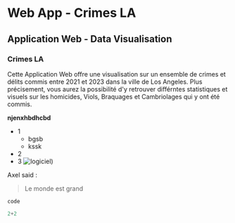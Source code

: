 # Web App - Crimes LA 

## Application Web - Data Visualisation 
### Crimes LA

Cette Application Web offre une visualisation sur un ensemble de crimes et délits commis entre 2021 et 2023 dans la ville de Los Angeles. 
Plus précisement, vous aurez la possibilité d'y retrouver différntes statistiques et visuels sur les homicides, Viols, Braquages et Cambriolages qui y ont été commis.

**njenxhbdhcbd**

- 1
    - bgsb
    - kssk
- 2 
- 3
![logiciel](https://i.imgur.com/c23eKhO.png))


Axel said :

> Le monde est grand

`code`

```python
2+2
```
